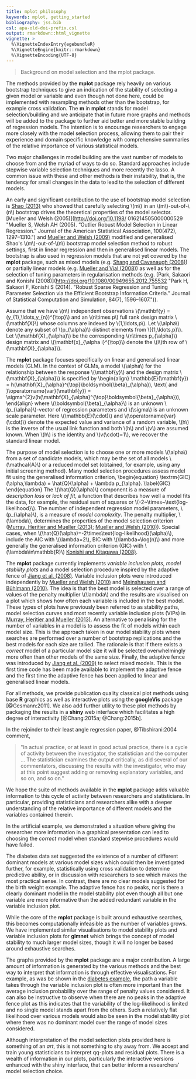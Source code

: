 ```yaml
---
title: mplot philosophy
keywords: mplot, getting_started
bibliography: jss.bib
csl: apa-old-doi-prefix.csl
output: rmarkdown::html_vignette
vignette: >
  %\VignetteIndexEntry{egebundleR}
  %\VignetteEngine{knitr::rmarkdown}
  %\VignetteEncoding{UTF-8}
---
```


> Background on model selection and the mplot package.

The methods provided by the **mplot** package rely heavily on various bootstrap techniques to give an indication of the stability of selecting a given model or variable and even though not done here, could be implemented with resampling methods other than the bootstrap, for example cross validation. The **m** in **mplot** stands for model selection/building and we anticipate that in  future more graphs and methods will be added to the package to further aid better and more stable building of regression models.  The intention is to encourage researchers to engage more closely with the model selection process, allowing them to pair their experience and domain specific knowledge with comprehensive summaries of the relative importance of various statistical models.

Two major challenges in model building are the vast number of models to choose from and the myriad of ways to do so.  Standard approaches include stepwise variable selection techniques and more recently the lasso. A common issue with these and other methods is their instability, that is, the tendency for small changes in the data to lead to the selection of different models.

An early and significant contribution to the use of bootstrap model selection is [Shao (2013)](http://doi.org/10.2307/2291661 "Shao J (1996). “Bootstrap Model Selection.” Journal of the American Statistical Association, 91(434), 655-665.") who showed that carefully selecting \\(m\\) in an \\(m\\)-out-of-\\(n\\) bootstrap drives the theoretical properties of the model selector. [Mueller and Welsh (2005)](http://doi.org/10.1198/ 016214505000000529 "Mueller S, Welsh AH (2005). “Outlier Robust Model Selection in Linear Regression.” Journal of the American Statistical Association, 100(472), 1297–1310.") and [Mueller and Welsh (2009)](http://www3.stat.sinica.edu.tw/sstest/oldpdf/A19n315.pdf "Mueller S, Welsh AH (2009). “Robust Model Selection in Generalized Linear Models.” Statistica Sinica, 19(3), 1155–1170.") modified and generalised Shao's \\(m\\)-out-of-\\(n\\) bootstrap model selection method to robust settings, first in linear regression and then in generalised linear models. The bootstrap is also used in regression models that are not yet covered by the **mplot** package, such as mixed models (e.g. [Shang and Cavanaugh (2008)](http://doi.org/10.1016/j.csda.2007.06.019 "Shang J, Cavanaugh JE (2008). “Bootstrap Variants of the Akaike Information Criterion for Mixed Model Selection.” Computational Statistics & Data Analysis, 52(4), 2004–2021.")) or partially linear models (e.g. [Mueller and Vial (2008)](http://doi.org/10.1111/j.1467-842X.2009.00540.x "Mueller S, Vial C (2009). “Partially Linear Model Selection by the Bootstrap.” Australian & New Zealand Journal of Statistics, 51(2), 183–200.")) as well as for the selection of tuning parameters in regularisation methods (e.g. [Park, Sakaori and Konishi (2008)](http://doi.org/10.1080/00949655.2012.755532 "Park H, Sakaori F, Konishi S (2014). "Robust Sparse Regression and Tuning Parameter Selection via the Efficient Bootstrap Information Criteria.” Journal of Statistical Computation and Simulation, 84(7), 1596–1607.")).

Assume that we have \\(n\\) independent observations \\(\mathbf{y} = (y\_{1},\ldots,y\_{n})^{\top}\\) and an \\(n\times p\\) full rank design matrix \\(\mathbf{X}\\) whose columns are indexed by \\(1,\ldots,p\\). Let \\(\alpha\\) denote any subset of \\(p\_{\alpha}\\) distinct elements from \\(\{1,\ldots,p\}\\). Let \\(\mathbf{X}\_{\alpha}\\) be the corresponding \\(n\times p\_{\alpha}\\) design matrix and \\(\mathbf{x}\_{\alpha i}^{\top}\\) denote the \\(i\\)th row of \\(\mathbf{X}\_{\alpha}\\).

The **mplot** package focuses specifically on linear and generalised linear models (GLM). In the context of GLMs, a model \\(\alpha\\) for the relationship between the response \\(\mathbf{y}\\) and the design matrix \\(\mathbf{X}\_{\alpha}\\) is specified by
\begin{align}
\mathbb{E}(\mathbf{y}) = h(\mathbf{X}\_{\alpha}^{\top}\boldsymbol{\beta}\_{\alpha}), \text{ and }\operatorname{var}(\mathbf{y}) = \sigma^{2}v(h(\mathbf{X}\_{\alpha}^{\top}\boldsymbol{\beta}\_{\alpha})),
\end{align}
where \\(\boldsymbol{\beta}\_{\alpha}\\) is an unknown \\(p\_{\alpha}\\)-vector of regression parameters and \\(\sigma\\) is an unknown scale parameter. Here \\(\mathbb{E}(\cdot)\\) and \\(\operatorname{var}(\cdot)\\)  denote the expected value and variance of a random variable, \\(h\\) is the inverse of the usual link function and both \\(h\\) and \\(v\\) are assumed known. When \\(h\\) is the identity and \\(v(\cdot)=1\\), we recover the standard linear model.  

The purpose of model selection is to choose one or more models \\(\alpha\\) from a set of candidate models, which may be the set of all models \\(\mathcal{A}\\) or a reduced model set (obtained, for example, using any initial screening method). Many model selection procedures assess model fit using the generalised information criterion,
\begin{equation}
\textrm{GIC}(\alpha,\lambda) = \hat{Q}(\alpha) + \lambda p\_{\alpha}. \label{GIC}
\end{equation}
The \\(\hat{Q}(\alpha)\\) component is a measure of _description loss_ or _lack of fit_, a function that describes how well a model fits the data, for example, the residual sum of squares or \\(-2~\times~\text{log-likelihood}\\). The number of independent regression model parameters, \\(p\_{\alpha}\\), is a measure of _model complexity_. The penalty multiplier, \\(\lambda\\), determines the properties of the model selection criterion ([Murray, Heritier and Mueller (2013)](http://doi.org/10.1002/sim.5855 "Murray K, Heritier S, Mueller S (2013). “Graphical Tools for Model Selection in Generalized Linear Models.” Statistics in Medicine, 32(25), 4438–4451."); [Mueller and Welsh (2010)](http://doi.org/10.1111/j.1751-5823.2010.00108.x "Mueller S, Welsh A (2010). “On Model Selection Curves.” International Statistical Review, 78(2), 240–256.")). Special cases, when \\(\hat{Q}(\alpha)=-2\times\text{log-likelihood}(\alpha)\\), include the AIC with \\(\lambda=2\\), BIC with \\(\lambda=\log(n)\\) and more generally the generalised information criterion (GIC) with \\(\lambda\in\mathbb{R}\\) [Konishi and Kitagawa (2008)](http://doi.org/10.1093/biomet/83.4.875 "Konishi S, Kitagawa G (1996). “Generalised Information Criteria in Model Selection.” Biometrika, 83(4), 875–890.").

The **mplot** package currently implements _variable inclusion plots_, _model stability plots_ and a model selection procedure inspired by the adaptive fence of [Jiang et al. (2008)](http://doi.org/10.1214/07-AOS517 "Jiang J, Rao JS, Gu Z, Nguyen T (2008). “Fence Methods for Mixed Model Selection.” The Annals of Statistics, 36(4), 1669–1692.").  Variable inclusion plots were introduced independently by [Mueller and Welsh (2010)](http://doi.org/10.1111/j.1751-5823.2010.00108.x "Mueller S, Welsh A (2010). “On Model Selection Curves.” International Statistical Review, 78(2), 240–256.") and [Meinshausen and Bühlmann (2010)](http://doi.org/10.1111/j.1467-9868.2010.00740.x "Meinshausen N, Bühlmann P (2010). “Stability Selection.” Journal of the Royal Statistical Society: Series B (Statistical Methodology), 72(4), 417–473."). The idea is that the best model is selected over a range of values of the penalty multiplier \\(\lambda\\) and the results are visualised on a plot which shows how often each variable is included in the best model.  These types of plots have previously been referred to as stability paths, model selection curves and most recently variable inclusion plots (VIPs) in [Murray, Heritier and Mueller (2013)](http://doi.org/10.1002/sim.5855 "Murray K, Heritier S, Mueller S (2013). “Graphical Tools for Model Selection in Generalized Linear Models.” Statistics in Medicine, 32(25), 4438–4451.").  An alternative to penalising for the number of variables in a model is to assess the fit of models within each model size. This is the approach taken in our model stability plots where searches are performed over a number of bootstrap replications and the best models for each size are tallied. The rationale is that if there exists a _correct_ model of a particular model size it will be selected overwhelmingly more often than other models of the same size.  Finally, the adaptive fence was introduced by [Jiang et al. (2009)](http://doi.org/10.1016/j.spl.2008.10.014 "Jiang J, Nguyen T, Rao JS (2009). “A Simplified Adaptive Fence Procedure.” Statistics & Probability Letters, 79(5), 625–629.") to select mixed models.  This is the first time code has been made available to implement the adaptive fence and the first time the adaptive fence has been applied to linear and generalised linear models.

For all methods, we provide publication quality classical plot methods using base **R** graphics as well as interactive plots using the **googleVis** package [@Gesmann:2011]. We also add further utility to these plot methods by packaging the results in a **shiny** web interface which facilitates a high degree of interactivity [@Chang:2015a; @Chang:2015b].



In the rejoinder to their least angle regression paper, @Tibshirani:2004 comment,

> "In actual practice, or at least in good actual practice, there is a cycle of activity between the investigator, the statistician and the computer ...  The statistician examines the output critically, as did several of our commentators, discussing the results with the investigator, who may at this point suggest adding or removing explanatory variables, and so on, and so on."

We hope the suite of methods available in the **mplot** package adds valuable information to this cycle of activity between researchers and statisticians.  In particular, providing statisticians and researchers alike with a deeper understanding of the relative importance of different models and the variables contained therein.

In the artificial example, we demonstrated a situation where giving the researcher more information in a graphical presentation can lead to choosing the _correct_ model when standard stepwise procedures would have failed.  

The diabetes data set suggested the existence of a number of different dominant models at various model sizes which could then be investigated further, for example, statistically using cross validation to determine predictive ability, or in discussion with researchers to see which makes the most practical sense.  In contrast, there are no clear models suggested for the birth weight example.  The adaptive fence has no peaks, nor is there a clearly dominant model in the model stability plot even though all but one variable are more informative than the added redundant variable in the variable inclusion plot.

While the core of the **mplot** package is built around exhaustive searches, this becomes computationally infeasible as the number of variables grows.  We have implemented similar visualisations to model stability plots and variable inclusion plots for **glmnet** which  brings the concept of model stability to much larger model sizes, though it will no longer be based around exhaustive searches.

The graphs provided by the **mplot** package are a major contribution.  A large amount of information is generated by the various methods and the best way to interpret that information is through effective visualisations.  For example, as was be shown in the [diabetes example](mplot_diabetes), the path a variable takes through the variable inclusion plot is often more important than the average inclusion probability over the range of penalty values considered.  It can also be instructive to observe when there are no peaks in the adaptive fence plot as this indicates that the variability of the log-likelihood is limited and no single model stands apart from the others.  Such a relatively flat likelihood over various models would also be seen in the model stability plot where there was no dominant model over the range of model sizes considered.

Although interpretation of the model selection plots provided here is something of an _art_, this is not something to shy away from.  We accept and train young statisticians to interpret qq-plots and residual plots.  There is a wealth of information in our plots, particularly the interactive versions enhanced with the shiny interface, that can better inform a researchers' model selection choice.


